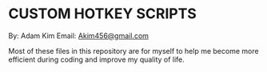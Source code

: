 # CUSTOM HOTKEY SCRIPTS

By: Adam Kim
Email: Akim456@gmail.com

Most of these files in this repository are for myself to help me become more efficient during coding and improve my quality of life.
